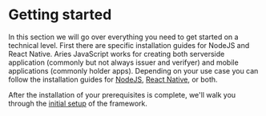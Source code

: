 # Getting started

In this section we will go over everything you need to get started on a technical level. First there are specific installation guides for NodeJS and React Native. Aries JavaScript works for creating both serverside application (commonly but not always issuer and verifyer) and mobile applications (commonly holder apps). Depending on your use case you can follow the installation guides for [NodeJS](./installation/nodejs/), [React Native](/installation/react-native/), or both. 

After the installation of your prerequisites is complete, we'll walk you through the [initial setup](./set-up/index.md) of the framework. 


